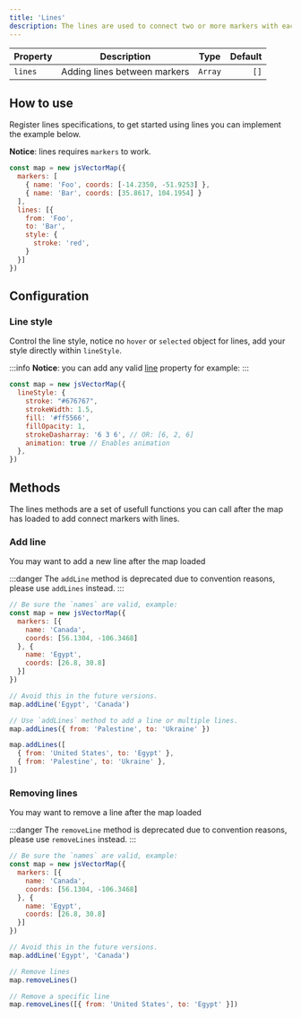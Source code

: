 ```yaml
---
title: 'Lines'
description: The lines are used to connect two or more markers with each other.
---
```


| Property      | Description    | Type          | Default       |
| :------------ | :-----------:  | :-----------: | ------------: |
| `lines`       | Adding lines between markers   | `Array`       | `[]`          |

## How to use
Register lines specifications, to get started using lines you can implement the example below.

**Notice**: lines requires `markers` to work.

```js
const map = new jsVectorMap({ 
  markers: [
    { name: 'Foo', coords: [-14.2350, -51.9253] },
    { name: 'Bar', coords: [35.8617, 104.1954] }
  ],
  lines: [{
    from: 'Foo',
    to: 'Bar',
    style: {
      stroke: 'red',
    }
  }]
})
```

<vectorMap :options="{
  markers: [
    { name: 'Foo', coords: [-14.2350, -51.9253] },
    { name: 'Bar', coords: [35.8617, 104.1954] }
  ],
  lines: [{
    from: 'Foo',
    to: 'Bar',
    style: {
      stroke: 'red',
      strokeWidth: 1.5
    }
  }]
}">
</vectorMap>

## Configuration

### Line style
Control the line style, notice no `hover` or `selected` object for lines, add your style directly within `lineStyle`.

:::info
**Notice**: you can add any valid [line](https://developer.mozilla.org/en-US/docs/Web/SVG/Element/line) property for example:
:::

```js
const map = new jsVectorMap({ 
  lineStyle: {
    stroke: "#676767",
    strokeWidth: 1.5,
    fill: '#ff5566',
    fillOpacity: 1,
    strokeDasharray: '6 3 6', // OR: [6, 2, 6]
    animation: true // Enables animation
  },
})
```

<vectorMap :options="{
  markers: [
    { name: 'Foo', coords: [-14.2350, -51.9253] },
    { name: 'Bar', coords: [35.8617, 104.1954] }
  ],
  lineStyle: {
    stroke: '#676767',
    strokeWidth: 1.5,
    strokeDasharray: '6 3 6',
    animation: true
  },
  lines: [{ from: 'Foo', to: 'Bar' }]
}">
</vectorMap>

## Methods
The lines methods are a set of usefull functions you can call after the map has loaded to add connect markers with lines.

### Add line
You may want to add a new line after the map loaded

:::danger
The `addLine` method is deprecated due to convention reasons, please use `addLines` instead.
:::

```js
// Be sure the `names` are valid, example:
const map = new jsVectorMap({
  markers: [{
    name: 'Canada',
    coords: [56.1304, -106.3468]
  }, {
    name: 'Egypt',
    coords: [26.8, 30.8]
  }]
})

// Avoid this in the future versions.
map.addLine('Egypt', 'Canada')

// Use `addLines` method to add a line or multiple lines.
map.addLines({ from: 'Palestine', to: 'Ukraine' })

map.addLines([
  { from: 'United States', to: 'Egypt' },
  { from: 'Palestine', to: 'Ukraine' },
])
```

### Removing lines
You may want to remove a line after the map loaded

:::danger
The `removeLine` method is deprecated due to convention reasons, please use `removeLines` instead.
:::

```js
// Be sure the `names` are valid, example:
const map = new jsVectorMap({
  markers: [{
    name: 'Canada',
    coords: [56.1304, -106.3468]
  }, {
    name: 'Egypt',
    coords: [26.8, 30.8]
  }]
})

// Avoid this in the future versions.
map.addLine('Egypt', 'Canada')

// Remove lines
map.removeLines()

// Remove a specific line
map.removeLines([{ from: 'United States', to: 'Egypt' }])
```
